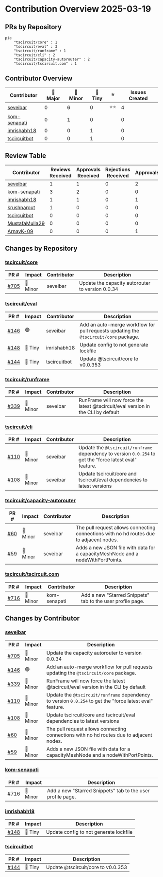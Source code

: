 # Contribution Overview 2025-03-19

## PRs by Repository

```mermaid
pie
    "tscircuit/core" : 1
    "tscircuit/eval" : 3
    "tscircuit/runframe" : 1
    "tscircuit/cli" : 2
    "tscircuit/capacity-autorouter" : 2
    "tscircuit/tscircuit.com" : 1
```

## Contributor Overview

| Contributor | 🐳 Major | 🐙 Minor | 🐌 Tiny | ⭐ | Issues Created |
|-------------|---------|---------|---------|-----|----------------|
| [seveibar](#seveibar) | 0 | 6 | 0 | ⭐⭐ | 4 |
| [kom-senapati](#kom-senapati) | 0 | 1 | 0 |  | 0 |
| [imrishabh18](#imrishabh18) | 0 | 0 | 1 |  | 0 |
| [tscircuitbot](#tscircuitbot) | 0 | 0 | 1 |  | 0 |

## Review Table

[reviews-received-hover]: ## "Number of reviews received for PRs for this contributor"
[approvals-received-hover]: ## "Number of approvals received for PRs this contributor authored"
[rejections-received-hover]: ## "Number of rejections received for PRs this contributor authored"
[prs-opened-hover]: ## "Number of PRs opened by this contributor"
[issues-created-hover]: ## "Number of issues created by this contributor"
[bountied-issues-hover]: ## "Number of issues this contributor created with a bounty"
[bountied-issue-$-hover]: ## "Total bounty amount placed on issues authored by this contributor"

| Contributor | Reviews Received | Approvals Received | Rejections Received | Approvals | Rejections | PRs Opened | PRs Merged | Issues Created | Bountied Issues | Bountied Issue $ |
|---|---|---|---|---|---|---|---|---|---|---|
| [seveibar](#seveibar) | 1 | 1 | 0 | 2 | 0 | 7 | 7 | 4 | 3 | 33 |
| [kom-senapati](#kom-senapati) | 3 | 2 | 0 | 0 | 0 | 1 | 1 | 0 | 0 | 0 |
| [imrishabh18](#imrishabh18) | 1 | 1 | 0 | 1 | 0 | 1 | 1 | 0 | 0 | 0 |
| [krushnarout](#krushnarout) | 1 | 0 | 0 | 0 | 0 | 2 | 0 | 0 | 0 | 0 |
| [tscircuitbot](#tscircuitbot) | 0 | 0 | 0 | 0 | 0 | 2 | 1 | 0 | 0 | 0 |
| [MustafaMulla29](#MustafaMulla29) | 0 | 0 | 0 | 0 | 0 | 1 | 0 | 0 | 0 | 0 |
| [ArnavK-09](#ArnavK-09) | 0 | 0 | 0 | 1 | 0 | 0 | 0 | 0 | 0 | 0 |

## Changes by Repository

### [tscircuit/core](https://github.com/tscircuit/core)

| PR # | Impact | Contributor | Description |
|------|--------|-------------|-------------|
| [#705](https://github.com/tscircuit/core/pull/705) | 🐙 Minor | seveibar | Update the capacity autorouter to version 0.0.34 |

### [tscircuit/eval](https://github.com/tscircuit/eval)

| PR # | Impact | Contributor | Description |
|------|--------|-------------|-------------|
| [#146](https://github.com/tscircuit/eval/pull/146) | 🟣 | seveibar | Add an auto-merge workflow for pull requests updating the `@tscircuit/core` package. |
| [#148](https://github.com/tscircuit/eval/pull/148) | 🐌 Tiny | imrishabh18 | Update config to not generate lockfile |
| [#144](https://github.com/tscircuit/eval/pull/144) | 🐌 Tiny | tscircuitbot | Update @tscircuit/core to v0.0.353 |

### [tscircuit/runframe](https://github.com/tscircuit/runframe)

| PR # | Impact | Contributor | Description |
|------|--------|-------------|-------------|
| [#339](https://github.com/tscircuit/runframe/pull/339) | 🐙 Minor | seveibar | RunFrame will now force the latest @tscircuit/eval version in the CLI by default |

### [tscircuit/cli](https://github.com/tscircuit/cli)

| PR # | Impact | Contributor | Description |
|------|--------|-------------|-------------|
| [#110](https://github.com/tscircuit/cli/pull/110) | 🐙 Minor | seveibar | Update the `@tscircuit/runframe` dependency to version `0.0.254` to get the "force latest eval" feature. |
| [#108](https://github.com/tscircuit/cli/pull/108) | 🐙 Minor | seveibar | Update tscircuit/core and tscircuit/eval dependencies to latest versions |

### [tscircuit/capacity-autorouter](https://github.com/tscircuit/capacity-autorouter)

| PR # | Impact | Contributor | Description |
|------|--------|-------------|-------------|
| [#60](https://github.com/tscircuit/capacity-autorouter/pull/60) | 🐙 Minor | seveibar | The pull request allows connecting connections with no hd routes due to adjacent nodes. |
| [#59](https://github.com/tscircuit/capacity-autorouter/pull/59) | 🐙 Minor | seveibar | Adds a new JSON file with data for a capacityMeshNode and a nodeWithPortPoints. |

### [tscircuit/tscircuit.com](https://github.com/tscircuit/tscircuit.com)

| PR # | Impact | Contributor | Description |
|------|--------|-------------|-------------|
| [#716](https://github.com/tscircuit/tscircuit.com/pull/716) | 🐙 Minor | kom-senapati | Add a new "Starred Snippets" tab to the user profile page. |

## Changes by Contributor

### [seveibar](https://github.com/seveibar)

| PR # | Impact | Description |
|------|--------|-------------|
| [#705](https://github.com/tscircuit/core/pull/705) | 🐙 Minor | Update the capacity autorouter to version 0.0.34 |
| [#146](https://github.com/tscircuit/eval/pull/146) | 🟣 | Add an auto-merge workflow for pull requests updating the `@tscircuit/core` package. |
| [#339](https://github.com/tscircuit/runframe/pull/339) | 🐙 Minor | RunFrame will now force the latest @tscircuit/eval version in the CLI by default |
| [#110](https://github.com/tscircuit/cli/pull/110) | 🐙 Minor | Update the `@tscircuit/runframe` dependency to version `0.0.254` to get the "force latest eval" feature. |
| [#108](https://github.com/tscircuit/cli/pull/108) | 🐙 Minor | Update tscircuit/core and tscircuit/eval dependencies to latest versions |
| [#60](https://github.com/tscircuit/capacity-autorouter/pull/60) | 🐙 Minor | The pull request allows connecting connections with no hd routes due to adjacent nodes. |
| [#59](https://github.com/tscircuit/capacity-autorouter/pull/59) | 🐙 Minor | Adds a new JSON file with data for a capacityMeshNode and a nodeWithPortPoints. |

### [kom-senapati](https://github.com/kom-senapati)

| PR # | Impact | Description |
|------|--------|-------------|
| [#716](https://github.com/tscircuit/tscircuit.com/pull/716) | 🐙 Minor | Add a new "Starred Snippets" tab to the user profile page. |

### [imrishabh18](https://github.com/imrishabh18)

| PR # | Impact | Description |
|------|--------|-------------|
| [#148](https://github.com/tscircuit/eval/pull/148) | 🐌 Tiny | Update config to not generate lockfile |

### [tscircuitbot](https://github.com/tscircuitbot)

| PR # | Impact | Description |
|------|--------|-------------|
| [#144](https://github.com/tscircuit/eval/pull/144) | 🐌 Tiny | Update @tscircuit/core to v0.0.353 |

